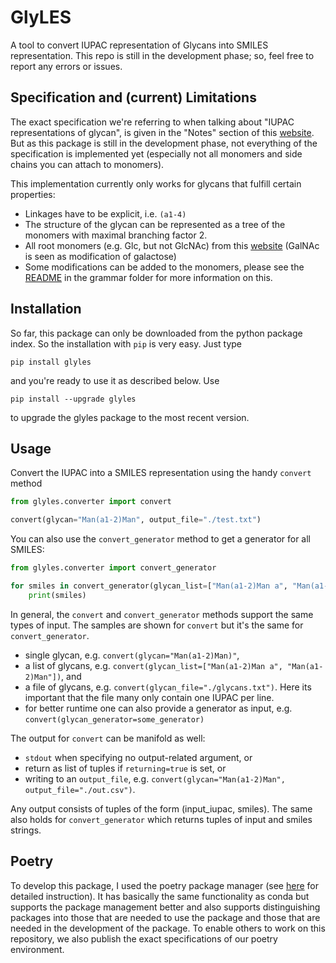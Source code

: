 # GlyLES

A tool to convert IUPAC representation of Glycans into SMILES representation. This repo is still in the development 
phase; so, feel free to report any errors or issues.

## Specification and (current) Limitations

The exact specification we're referring to when talking about "IUPAC representations of glycan", is given in the 
"Notes" section of this [website](https://www.ncbi.nlm.nih.gov/glycans/snfg.html). But as this package is still in the 
development phase, not everything of the specification is implemented yet (especially not all monomers and side chains 
you can attach to monomers).

This implementation currently only works for glycans that fulfill certain properties:

* Linkages have to be explicit, i.e. `(a1-4)`
* The structure of the glycan can be represented as a tree of the monomers with maximal branching factor 2.
* All root monomers (e.g. Glc, but not GlcNAc) from this [website](https://www.ncbi.nlm.nih.gov/glycans/snfg.html) 
  (GalNAc is seen as modification of galactose)
* Some modifications can be added to the monomers, please see the [README](glyles/grammar/README.md) in the grammar
folder for more information on this. 

## Installation

So far, this package can only be downloaded from the python package index. So the installation with `pip` is very easy.
Just type

``````shell
pip install glyles
``````

and you're ready to use it as described below. Use 

````shell
pip install --upgrade glyles
````

to upgrade the glyles package to the most recent version.

## Usage

Convert the IUPAC into a SMILES representation using the handy `convert` method

``````python
from glyles.converter import convert

convert(glycan="Man(a1-2)Man", output_file="./test.txt")
``````

You can also use the `convert_generator` method to get a generator for all SMILES:

``````python
from glyles.converter import convert_generator

for smiles in convert_generator(glycan_list=["Man(a1-2)Man a", "Man(a1-2)Man b"]):
    print(smiles)
``````

In general, the `convert` and `convert_generator` methods support the same types of input. The samples are shown
for `convert` but it's the same for `convert_generator`.

* single glycan, e.g. `convert(glycan="Man(a1-2)Man)"`,
* a list of glycans, e.g. `convert(glycan_list=["Man(a1-2)Man a", "Man(a1-2)Man"])`, and
* a file of glycans, e.g. `convert(glycan_file="./glycans.txt")`. Here its important that the file many only contain one
  IUPAC per line.
* for better runtime one can also provide a generator as input, e.g. `convert(glycan_generator=some_generator)`

The output for `convert` can be manifold as well:

* `stdout` when specifying no output-related argument, or
* return as list of tuples if `returning=true` is set, or
* writing to an `output_file`, e.g. `convert(glycan="Man(a1-2)Man", output_file="./out.csv")`.

Any output consists of tuples of the form (input_iupac, smiles). The same also holds for `convert_generator` which returns 
tuples of input and smiles strings.


## Poetry

To develop this package, I used the poetry package manager (see [here](https://python-poetry.org/) for detailed
instruction). It has basically the same functionality as conda but supports the package management better and also 
supports distinguishing packages into those that are needed to use the package and those that are needed in the 
development of the package. To enable others to work on this repository, we also publish the exact 
specifications of our poetry environment.
